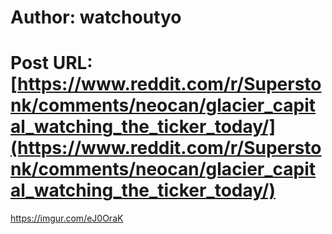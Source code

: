 # Author: watchoutyo
# Post URL: [https://www.reddit.com/r/Superstonk/comments/neocan/glacier_capital_watching_the_ticker_today/](https://www.reddit.com/r/Superstonk/comments/neocan/glacier_capital_watching_the_ticker_today/)


https://imgur.com/eJ0OraK